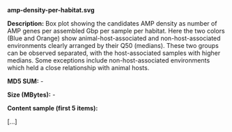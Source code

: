 **amp-density-per-habitat.svg**

**Description:**	Box plot showing the candidates AMP density as number of AMP genes
                        per assembled Gbp per sample per habitat. Here the two colors (Blue and 
                        Orange) show animal-host-associated and non-host-associated environments
                        clearly arranged by their Q50 (medians). These two groups can be observed 
                        separated, with the host-associated samples with higher medians. Some exceptions
                        include non-host-associated environments which held a close relationship
                        with animal hosts.

**MD5 SUM:**	-

**Size (MBytes):**	-

**Content sample (first 5 items):**

[...]
